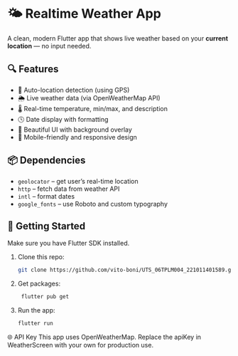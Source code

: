 # 🌤️ Realtime Weather App

A clean, modern Flutter app that shows live weather based on your **current location** — no input needed.

## 🔍 Features

- 📍 Auto-location detection (using GPS)
- 🌦️ Live weather data (via OpenWeatherMap API)
- 🌡️ Real-time temperature, min/max, and description
- 🕓 Date display with formatting
- 🎨 Beautiful UI with background overlay
- 📱 Mobile-friendly and responsive design

## 📦 Dependencies

- `geolocator` – get user’s real-time location  
- `http` – fetch data from weather API  
- `intl` – format dates  
- `google_fonts` – use Roboto and custom typography

## 🚀 Getting Started

Make sure you have Flutter SDK installed.

1. Clone this repo:
   ```bash
   git clone https://github.com/vito-boni/UTS_06TPLM004_221011401589.git

2. Get packages:
   ```bash
    flutter pub get

3. Run the app:
   ```bash
   flutter run

🌐 API Key
This app uses OpenWeatherMap.
Replace the apiKey in WeatherScreen with your own for production use.
